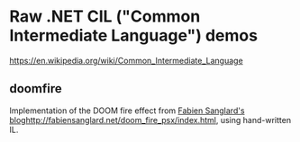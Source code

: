 # Raw .NET CIL ("Common Intermediate Language") demos

https://en.wikipedia.org/wiki/Common_Intermediate_Language

## doomfire

Implementation of the DOOM fire effect from [Fabien Sanglard's blog]()http://fabiensanglard.net/doom_fire_psx/index.html, using hand-written IL.

